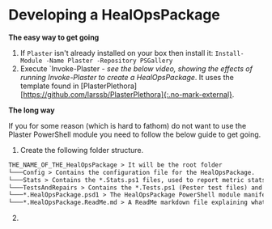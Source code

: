 # Developing a HealOpsPackage

__The easy way to get going__

1. If `Plaster` isn't already installed on your box then install it: `Install-Module -Name Plaster -Repository PSGallery`
2. Execute `Invoke-Plaster - _see the below video, showing the effects of running Invoke-Plaster to create a HealOpsPackage_. It uses the template found in [PlasterPlethora][https://github.com/larssb/PlasterPlethora]{:.no-mark-external}.



__The long way__

If you for some reason (which is hard to fathom) do not want to use the Plaster PowerShell module you need to follow the below guide to get going.

1. Create the following folder structure.
```txt
THE_NAME_OF_THE_HealOpsPackage > It will be the root folder
└───Config > Contains the configuration file for the HealOpsPackage.
└───Stats > Contains the *.Stats.ps1 files, used to report metric stats data on an IT System or component.
└───TestsAndRepairs > Contains the *.Tests.ps1 (Pester test files) and the *.Repairs.ps1 files.
└───*.HealOpsPackage.psd1 > The HealOpsPackage PowerShell module manifest file.
└───*.HealOpsPackage.ReadMe.md > A ReadMe markdown file explaining what the HealOps package contains and do.
```
2.